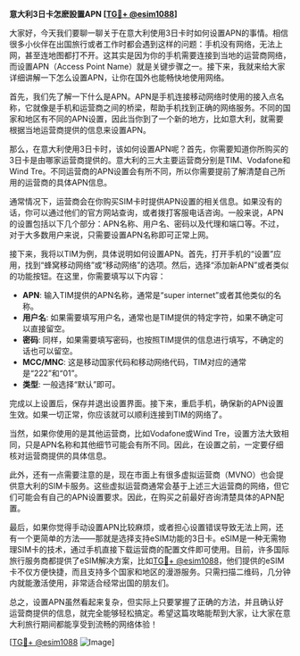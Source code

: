 **意大利3日卡怎麽設置APN [[TG💪+ @esim1088](https://t.me/s/esim1088)]**

大家好，今天我们要聊一聊关于在意大利使用3日卡时如何设置APN的事情。相信很多小伙伴在出国旅行或者工作时都会遇到这样的问题：手机没有网络，无法上网，甚至连地图都打不开。这其实是因为你的手机需要连接到当地的运营商网络，而设置APN（Access Point Name）就是关键步骤之一。接下来，我就来给大家详细讲解一下怎么设置APN，让你在国外也能畅快地使用网络。

首先，我们先了解一下什么是APN。APN是手机连接移动网络时使用的接入点名称，它就像是手机和运营商之间的桥梁，帮助手机找到正确的网络服务。不同的国家和地区有不同的APN设置，因此当你到了一个新的地方，比如意大利，就需要根据当地运营商提供的信息来设置APN。

那么，在意大利使用3日卡时，该如何设置APN呢？首先，你需要知道你所购买的3日卡是由哪家运营商提供的。意大利的三大主要运营商分别是TIM、Vodafone和Wind Tre。不同运营商的APN设置会有所不同，所以你需要提前了解清楚自己所用的运营商的具体APN信息。

通常情况下，运营商会在你购买SIM卡时提供APN设置的相关信息。如果没有的话，你可以通过他们的官方网站查询，或者拨打客服电话咨询。一般来说，APN的设置包括以下几个部分：APN名称、用户名、密码以及代理和端口等。不过，对于大多数用户来说，只需要设置APN名称即可正常上网。

接下来，我将以TIM为例，具体说明如何设置APN。首先，打开手机的“设置”应用，找到“蜂窝移动网络”或“移动网络”的选项。然后，选择“添加新APN”或者类似的功能按钮。在这里，你需要填写以下内容：

- **APN**: 输入TIM提供的APN名称，通常是“super internet”或者其他类似的名称。
- **用户名**: 如果需要填写用户名，通常也是TIM提供的特定字符，如果不确定可以直接留空。
- **密码**: 同样，如果需要填写密码，也按照TIM提供的信息进行填写，不确定的话也可以留空。
- **MCC/MNC**: 这是移动国家代码和移动网络代码，TIM对应的通常是“222”和“01”。
- **类型**: 一般选择“默认”即可。

完成以上设置后，保存并退出设置界面。接下来，重启手机，确保新的APN设置生效。如果一切正常，你应该就可以顺利连接到TIM的网络了。

当然，如果你使用的是其他运营商，比如Vodafone或Wind Tre，设置方法大致相同，只是APN名称和其他细节可能会有所不同。因此，在设置之前，一定要仔细核对运营商提供的具体信息。

此外，还有一点需要注意的是，现在市面上有很多虚拟运营商（MVNO）也会提供意大利的SIM卡服务。这些虚拟运营商通常会基于上述三大运营商的网络，但它们可能会有自己的APN设置要求。因此，在购买之前最好咨询清楚具体的APN配置。

最后，如果你觉得手动设置APN比较麻烦，或者担心设置错误导致无法上网，还有一个更简单的方法——那就是选择支持eSIM功能的3日卡。eSIM是一种无需物理SIM卡的技术，通过手机直接下载运营商的配置文件即可使用。目前，许多国际旅行服务商都提供了eSIM解决方案，比如[TG💪+ @esim1088](https://t.me/s/esim1088)，他们提供的eSIM卡不仅方便快捷，而且支持多个国家和地区的漫游服务。只需扫描二维码，几分钟内就能激活使用，非常适合经常出国的朋友们。

总之，设置APN虽然看起来复杂，但实际上只要掌握了正确的方法，并且确认好运营商提供的信息，就完全能够轻松搞定。希望这篇攻略能帮到大家，让大家在意大利旅行期间都能享受到流畅的网络体验！

[[TG💪+ @esim1088](https://t.me/s/esim1088) ![Image](https://i.postimg.cc/4NQfJmqS/Snipaste-2025-05-13-00-14-12.png)]